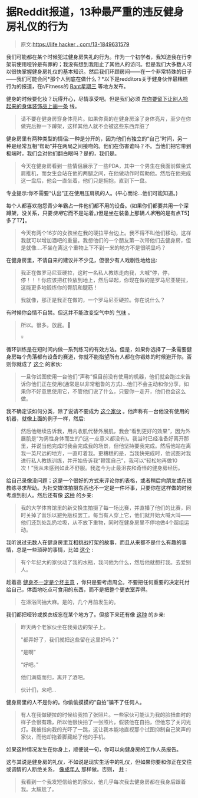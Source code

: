 # 据Reddit报道，13种最严重的违反健身房礼仪的行为

> 原文:[https://life hacker . com/13-1849631579](https://lifehacker.com/13-of-the-worst-breaches-of-gym-etiquette-according-to-1849631579)

我们可能都在某个时候犯过健身房失礼的行为。作为一个初学者，我知道我在行李架前使用哑铃是有罪的；我没有想到我阻止了其他人的访问。但是我们大多数人可以很快掌握健身房礼仪的基本知识。然后我们环顾房间——在一个非常特殊的日子——我们可能会问*那个人到底在做什么？*以下是redditors关于健身伙伴最糟糕行为的报道，在r/Fitness的 [Rant星期三](https://www.reddit.com/r/Fitness/comments/xwa5vd/rant_wednesday/) 等地方发布。

健身的时候要化妆？玩得开心，尽情享受吧。但是我们必须 [在你要留下让别人捡起来的身体装饰品上画一条](https://www.reddit.com/r/Fitness/comments/xwa5vd/comment/ir7ruoy/?utm_source=share&utm_medium=ios_app&utm_name=iossmf&context=3) 线。

> 请不要在健身房穿身体亮片。如果你真的在健身房涂了身体亮片，至少在你做完后擦一下蹲架，这样其他人就不会被这些东西弄脏了

健身房里有两种类型的情侣:一种是分开的，因为他们有独立的“自己”时间，另一种是经常互相“帮助”并在两局之间接吻的。他们在伤害谁吗？不。当他们把它带到极端时，我们会对他们翻白眼吗？是的，我们是。

> 今天在健身房看到一些情侣展示了一些PDA，其中一个男生在我面前做坐式肩推机，而女生会站在他的两腿之间，在他做动作时帮助他。然后在他完成这一盘后，他会一直坐着，他们只是拥抱，直到下一盘。

专业提示:你不需要“认出”正在使用压肩机的人。(平心而论...他们可能知道。)

每个人都喜欢抱怨青少年霸占一件他们都不用的设备。(如果你们都要共用一个深蹲架，没关系，只要*使用*它而不是站着。)但是坐在装备上那辆*人家*用的是有点T5】多了T7】。

> 今天有两个16岁的女孩坐在我的硬拉平台边上。我不得不叫他们移动，这样我就可以增加酒吧的重量。我想他们的一个朋友第一次带他们去健身房，但是就像....不坐在离这个重物上下不到一米的地方不是很明显吗？

在健身房里，不请自来的建议并不少见，但很少有人戏剧性地给出:

> 我正在做罗马尼亚硬拉，这时一名私人教练走向我，大喊“停，停，停！！！你应该把杠铃放到地上，然后举起，你现在做的是罗马尼亚硬拉，这能更多地锻炼你的臀肌和腿筋！
> 
> 我就像，那正是我正在做的，一个罗马尼亚硬拉。你在说什么？

有时候你会情不自禁。但这并不能改变空气中的 [气味](https://www.reddit.com/r/Fitness/comments/xwa5vd/rant_wednesday/) 。

> 所以。很多。放屁。💨
> 
> 💀

循环训练是在短时间内做一系列练习的有效方法。但是，如果你选择了一条需要健身房每个角落都有设备的赛道，你就不能指望所有人都在你锻炼的时候避开你。否则你就成了 [这个](https://www.reddit.com/r/Fitness/comments/xwa5vd/rant_wednesday/) 的家伙:

> 一旦你试图使用一台他们“声称”但目前没有使用的机器，他们就会跑过来告诉你他们正在使用(通常是以非常粗鲁的方式)...他们不会主动和你分享，如果你不好意思使用它，不管他们说了什么，只要你一走开，他们也会这么做。

我不确定该如何分类，除了说请不要成为 [这个家伙](https://www.reddit.com/r/Fitness/comments/x804ej/comment/infz38j/?utm_source=reddit&utm_medium=web2x&context=3) 。他声称有一台他没有使用的机器，就像上面的例子一样，然后:

> 然后他继续告诉我，用内收肌代替外展肌，我会“看到更好的效果”，因为外展肌是“为男性身体而生的”(这一点意义都没有)。我当时已经准备好离开那里，并说当他完成时我会完成我的场景，但他坚持要我完成。然后他站在离我一英尺远的地方，一直盯着我。更糟糕的是，当我快完成时，他试图对我进行私人教练训练，并开始告诉我“鞭策自己”，我可以“轻松地再做10次！”我从未感到如此不舒服。我迄今为止最沮丧和奇怪的健身房经历。

给自己录像没问题；这是一个很好的方式来评论你的表格，或者稍后向朋友或在线教练寻求帮助。为社交媒体拍摄东西也不一定是一件坏事，只要你在这样做的时候考虑到别人。然后还有像 [这种](https://www.reddit.com/r/Fitness/comments/xdww1w/comment/iodjj33/?utm_source=reddit&utm_medium=web2x&context=3) 的乡亲:

> 我的大学体育馆里的新交换生拍摄了每一场比赛，并直播了他们的比赛，同时关掉了音乐以避免版权罢工。每当有人穿上它，他们就开始大喊大叫——他们还到处乱扔垃圾，从不放下重物，同时在健身房里不停地做4个超组运动。

我听说过无数人在健身房里互相挑战打架的故事，而且从来都不是什么有趣的事情，总是一些琐碎的事情，比如 [这个](https://www.reddit.com/r/Fitness/comments/x804ej/comment/ingblqt/?utm_source=reddit&utm_medium=web2x&context=3) :

> 有个年纪大的家伙动了我的水瓶，我问他为什么，然后他就想打我。去爱别人。

趁着高 [健身不一定是个坏主意](https://lifehacker.com/how-and-why-to-exercise-when-youre-high-according-to-1848792983) ，你只是要考虑周全。不要把任何重要的决定托付给自己，体面地吃点可食用的东西，而不是把整个更衣室弄得。

> 在淋浴间抽大麻。是的，几个月前发生的。

我们都把哑铃或换衣板忘在某个地方了。但接下来还有像 [这种](https://www.reddit.com/r/Fitness/comments/xdww1w/comment/iodu8cn/?utm_source=reddit&utm_medium=web2x&context=3) 的乡亲:

> 昨天两个老家伙坐在我旁边的架子上。
> 
> "都弄好了，我们就把这些留在这里好吗？"
> 
> “是啊”
> 
> “好吧。”
> 
> 他们满载而归，离开了酒吧。
> 
> 伙计们，来吧...

健身房里的人不是你的。你偷偷摸摸的“自拍”骗不了任何人。

> 有人在我做硬拉的时候给我拍了张照片。一些家伙可能认为我的脸扭曲时的样子会很有趣，所以他很快拍了一张照片，假装他在自拍，但他忘了关闪光灯。我被指向我的光吓了一跳，这让我本能地直视那个试图抑制自己笑声的家伙，而他却拖着脚藏起了他的手机。

如果这种情况发生在你身上，顺便说一句，你可以向健身房的工作人员报告。

这与其说是健身房的礼仪，不如说是现实生活中的礼仪，但如果你要和你正在交往或调情的人断绝关系， [像成年人](https://lifehacker.com/what-to-say-and-not-to-say-when-you-break-up-with-som-1849130535) 那样做。否则， [井](https://www.reddit.com/r/Fitness/comments/xdww1w/comment/iohhvvp/?utm_source=reddit&utm_medium=web2x&context=3) :

> 我看到一个我发短信给他的家伙，他几乎每次我去健身房都在我身后跟着我。太尴尬了。